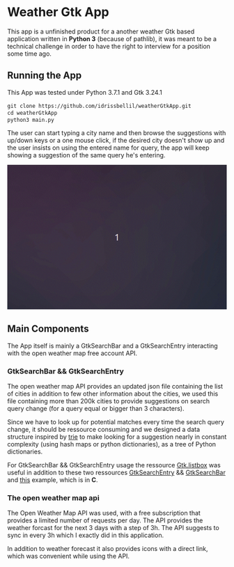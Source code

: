 # Weather Gtk App

This app is a unfinished product for a another weather Gtk based application written in **Python 3** (because of pathlib), it was meant to be a technical challenge in order to have the right to interview for a position some time ago.

## Running the App

This App was tested under Python 3.7.1 and Gtk 3.24.1

```
git clone https://github.com/idrissbellil/weatherGtkApp.git
cd weatherGtkApp
python3 main.py
```

The user can start typing a city name and then browse the suggestions with up/down keys or a one mouse click, if the desired city doesn't show up and the user insists on using the entered name for query, the app will keep showing a suggestion of the same query he's entering.

![Gif demo](weather.gif)

## Main Components

The App itself is mainly a GtkSearchBar and a GtkSearchEntry interacting with the open weather map free account API.

### GtkSearchBar && GtkSearchEntry

The open weather map API provides an updated json file containing the list of cities in addition to few other information about the cities, we used this file containing more than 200k cities to provide suggestions on search query change (for a query equal or bigger than 3 characters).

Since we have to look up for potential matches every time the search query change, it should be ressource consuming and we designed a data structure inspired by [trie](https://en.wikipedia.org/wiki/Trie) to make looking for a suggestion nearly in constant complexity (using hash maps or python dictionaries), as a tree of Python dictionaries.

For GtkSearchBar && GtkSearchEntry usage the ressource [Gtk.listbox](https://python-gtk-3-tutorial.readthedocs.io/en/latest/layout.html#listbox) was useful in addition to these two ressources [GtkSearchEntry](https://developer.gnome.org/gtk3/stable/GtkSearchEntry.html) && [GtkSearchBar](https://developer.gnome.org/gtk3/stable/GtkSearchBar.html) and [this](https://gitlab.gnome.org/GNOME/gtk/blob/gtk-3-24/examples/search-bar.c) example, which is in **C**.

### The open weather map api

The Open Weather Map API was used, with a free subscription that provides a limited number of requests per day. The API provides the weather forcast for the next 3 days with a step of 3h. The API suggests to sync in every 3h which I exactly did in this application.

In addition to weather forecast it also provides icons with a direct link, which was convenient while using the API.

